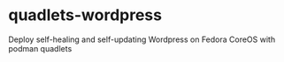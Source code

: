 # quadlets-wordpress
Deploy self-healing and self-updating Wordpress on Fedora CoreOS with podman quadlets
